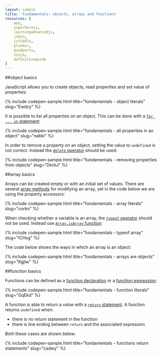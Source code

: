 ```yaml
---
layout: sample
title: 'fundamentals: objects, arrays and functions'
resources: [
    mdn,
    superherojs,
    learningadvancedjs,
    jsbin,
    jsfiddle,
    plunker,
    goodparts,
    ninja,
    definitiveguide
]
---
```


##object basics

JavaScript allows you to create objects, read properties and set value of properties:

{% include codepen-sample.html title="fundamentals - object literals" slug="Ewdzy" %}

It is possible to list all properties on an object.  This can be done with a [`for ... in` statement](https://developer.mozilla.org/en-US/docs/Web/JavaScript/Reference/Operators/in):

{% include codepen-sample.html title="fundamentals - all properties in an object" slug="nabki" %}

In order to remove a property on an object, setting the value to `undefined` is not correct.  Instead the  [`delete` operator](https://developer.mozilla.org/en-US/docs/Web/JavaScript/Reference/Operators/delete) should be used:

{% include codepen-sample.html title="fundamentals - removing properties from objects" slug="DkrbJ" %}

##array basics

Arrays can be created empty or with an initial set of values. There are several [array methods](https://developer.mozilla.org/en-US/docs/Web/JavaScript/Reference/Global_Objects/Array) for modifying an array, yet in the code below we are using the property accessors:

{% include codepen-sample.html title="fundamentals - array literals" slug="corkn" %}

When checking whether a variable is an array, the [`typeof` operator](https://developer.mozilla.org/en-US/docs/Web/JavaScript/Reference/Operators/typeof) should not be used.  Instead use [`Array.isArray` function](https://developer.mozilla.org/en-US/docs/Web/JavaScript/Reference/Global_Objects/Array/isArray):

{% include codepen-sample.html title="fundamentals - typeof array" slug="ICHxg" %}

The code below shows the ways in which an array is an object:

{% include codepen-sample.html title="fundamentals - arrays are objects" slug="KgjIw" %}

##function basics

Functions can be defined as a [function declaration](https://developer.mozilla.org/en-US/docs/Web/JavaScript/Reference/Statements/function) or a [function expression](https://developer.mozilla.org/en-US/docs/Web/JavaScript/Reference/Operators/function):

{% include codepen-sample.html title="fundamentals - function literals" slug="GqEkd" %}

A function is able to return a value with a [`return` statement](https://developer.mozilla.org/en-US/docs/Web/JavaScript/Reference/Statements/return). A function returns `undefined` when:

- there is no return statement in the function
- there is line ending between `return` and the associated expression

Both these cases are shown below:

{% include codepen-sample.html title="fundamentals - functions return statements" slug="cadwy" %}
